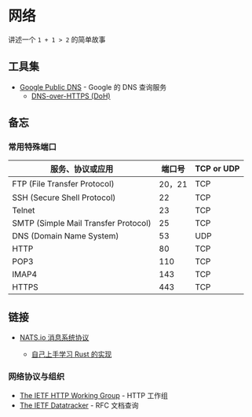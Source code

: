 # 网络

讲述一个 `1 + 1 > 2` 的简单故事

## 工具集

- [Google Public DNS](https://dns.google/) - Google 的 DNS 查询服务
  - [DNS-over-HTTPS (DoH)](https://developers.google.com/speed/public-dns/docs/doh)
## 备忘

### 常用特殊端口

| 服务、协议或应用                     | 端口号 | TCP or UDP |
| ------------------------------------ | ------ | ---------- |
| FTP (File Transfer Protocol)         | 20，21 | TCP        |
| SSH (Secure Shell Protocol)          | 22     | TCP        |
| Telnet                               | 23     | TCP        |
| SMTP (Simple Mail Transfer Protocol) | 25     | TCP        |
| DNS (Domain Name System)             | 53     | UDP        |
| HTTP                                 | 80     | TCP        |
| POP3                                 | 110    | TCP        |
| IMAP4                                | 143    | TCP        |
| HTTPS                                | 443    | TCP        |

## 链接

- [NATS.io 消息系统协议](https://docs.nats.io/)

  - [自己上手学习 Rust 的实现](https://github.com/Binlogo/nats-rs)

### 网络协议与组织

- [The IETF HTTP Working Group](https://httpwg.org/) - HTTP 工作组
- [The IETF Datatracker](https://datatracker.ietf.org/) - RFC 文档查询
